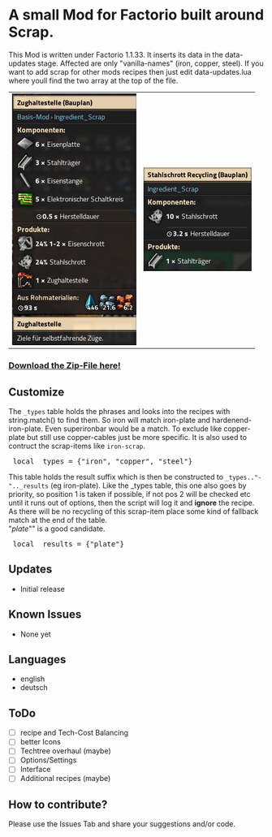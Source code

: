 # A small Mod for Factorio built around Scrap.

This Mod is written under Factorio 1.1.33.
It inserts its data in the data-updates stage.
Affected are only "vanilla-names" (iron, copper, steel). If you want to add scrap for 
other mods recipes then just edit data-updates.lua where youll find the two array at the top of the file.


<table>
<tr>
<td>
<img src=shot_01.png>
</td>
<td>
<img src=shot_02.png>
</td>
</tr>
</table>

### [Download the Zip-File here!](https://github.com/Yokmp/Ingredient_Scrap/raw/main/Ingredient_Scrap_1.0.1.zip)


## Customize
The ``_types`` table holds the phrases and looks into the recipes with string.match() to find them.
So iron will match iron-plate and hardenend-iron-plate. Even superironbar would be a match.
To exclude like copper-plate but still use copper-cables just be more specific. It is also used
to contruct the scrap-items like ``iron-scrap``.

<pre lang=lua> local _types = {"iron", "copper", "steel"} </pre>

This table holds the result suffix which is then be constructed to ``_types.."-".._results`` (eg iron-plate).
Like the _types table, this one also goes by priority, so position 1 is taken if possible, if not pos 2 will be checked etc until
it runs out of options, then the script will log it and **ignore** the recipe.
As there will be no recycling of this scrap-item place some kind of fallback match at the end of the table.<br/> "*plate*"" is a good candidate.

<pre lang=lua> local _results = {"plate"} </pre>

## Updates
* Initial release

## Known Issues
* None yet

## Languages
* english
* deutsch

## ToDo
* [ ] recipe and Tech-Cost Balancing
* [ ] better Icons
* [ ] Techtree overhaul (maybe)
* [ ] Options/Settings
* [ ] Interface
* [ ] Additional recipes (maybe)

## How to contribute?

Please use the Issues Tab and share your suggestions and/or code.